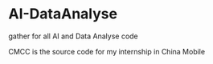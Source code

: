# AI-DataAnalyse
gather for all AI and Data Analyse code

CMCC is the source code for my internship in China Mobile
